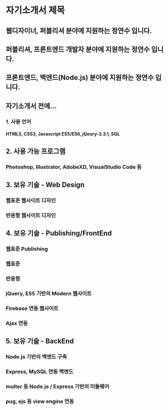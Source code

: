 # 자기소개서 제목
## 웹디자이너, 퍼블리셔 분야에 지원하는 정연수 입니다.
## 퍼블리셔, 프론트엔드 개발자 분야에 지원하는 정연수 입니다.
## 프론트엔드, 백엔드(Node.js) 분야에 지원하는 정연수 입니다.

## 자기소개서 전에...
### 1. 사용 언어
#### HTML5, CSS3, Javascript ES5/ES6, jQeury-3.3.1, SQL

## 2. 사용 가능 프로그램
### Photoshop, Illustrator, AdobeXD, VisualStudio Code 등

## 3. 보유 기술 - Web Design
### 웹표준 웹사이트 디자인
### 반응형 웹사이트 디자인

## 4. 보유 기술 - Publishing/FrontEnd
### 웹표준 Publishing
### 웹표준
### 반응형
### jQuery, ES5 기반의 Modern 웹사이트
### Firebase 연동 웹사이트
### Ajax 연동

## 5. 보유 기술 - BackEnd
### Node.js 기반의 백엔드 구축
### Express, MySQL 연동 백엔드
### multer 등 Node.js / Express 기반의 미들웨어
### pug, ejs 등 view engine 연동
